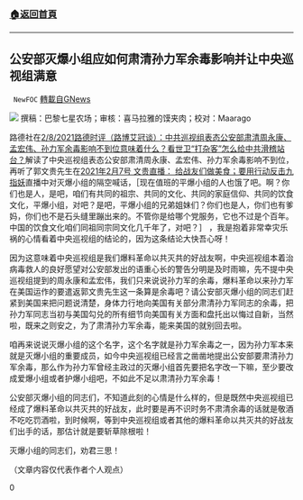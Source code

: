 ###  [:house:返回首頁](https://github.com/ourhimalayas/txt)
---

## 公安部灭爆小组应如何肃清孙力军余毒影响并让中央巡视组满意
` NewFOC` [轉載自GNews](https://gnews.org/zh-hans/897547/)

![]()![](https://gnews.org/wp-content/uploads/2021/02/封面-82.jpg)
撰稿：巴黎七星农场；审核：喜马拉雅的馍夹肉；校对：Maarago

路德社在[2/8/2021路德时评（路博艾冠谈）：中共巡视组表态公安部肃清周永康、孟宏伟、孙力军余毒影响不到位意味着什么？看世卫“打杂客”怎么给中共滑稽站台？](https://youtu.be/f9dackwcf3E)解读了中央巡视组表态公安部肃清周永康、孟宏伟、孙力军余毒影响不到位，再听了郭文贵先生在[2021年2月7号 文贵直播： 给战友们做美食；要用行动反击九指妖](https://gtv.org/video/id=602016773f8a013ab48167f5)直播中对灭爆小组的隔空喊话，［现在值班的平爆小组的人也饿了吧。啊？你们也是人，是吧，咱们有共同的祖宗、共同的文化、共同的家庭信仰、共同的饮食文化，平爆小组，对吧？是吧，平爆小组的兄弟姐妹们？你们也是人，你们也有爹妈，你们也不是石头缝里蹦出来的。不管你是给哪个党服务，它也不过是个百年。中国的饮食文化咱们同祖同宗同文化几千年了，对吧？］ ，我是抱着非常幸灾乐祸的心情看着中央巡视组的结论的，因为这条结论大快吾心呀！

因为这意味着中央巡视组是我们爆料革命以共灭共的好战友啊，中央巡视组本着治病毒救人的良好愿望对公安部发出的语重心长的警告分明是及时雨嘛，先不提中央巡视组提到的周永康和孟宏伟，我们只来说说孙力军的余毒，爆料革命以来孙力军在美国运作的要遣返郭文贵先生这一条算是余毒吧？请公安部灭爆小组的同志们赶紧到美国来把问题说清楚，身体力行地向美国有关部分肃清孙力军同志的余毒，把孙力军同志当初与美国勾兑的所有细节向美国有关方面和盘托出以悔过自新，当然啦，既来之则安之，为了肃清孙力军余毒，能来美国的就别回去啦。

咱再来说说灭爆小组的这个名字，这个名字就是孙力军余毒之一，因为孙力军本来就是灭爆小组的重要成员，如今中央巡视组已经言之凿凿地提出公安部要肃清孙力军余毒，那么作为孙力军曾经主政过的灭爆小组首先要把名字改一下嘛，至少要改成爱爆小组或者护爆小组吧，不如此不足以肃清孙力军余毒！

公安部灭爆小组的同志们，不知道此刻的心情是什么样的，但是既然中央巡视组已经成了爆料革命以共灭共的好战友，此时要是再不识时务不肃清余毒的话就是敬酒不吃吃罚酒啦，到时候啊，等到中央巡视组或者其他的爆料革命以共灭共的好战友们出手的话，那估计就是要斩草除根啦！

灭爆小组的同志们，劝君三思！

（文章内容仅代表作者个人观点）

0
